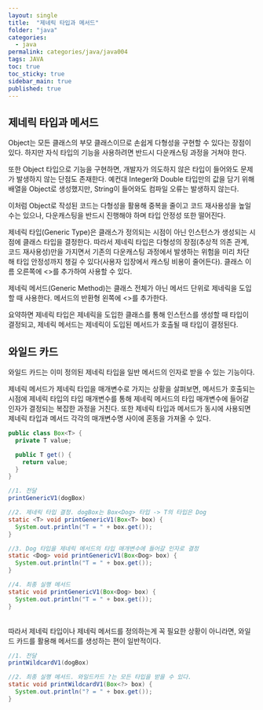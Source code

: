 ```yaml
---
layout: single
title:  "제네릭 타입과 메서드"
folder: "java"
categories:
  - java
permalink: categories/java/java004
tags: JAVA
toc: true
toc_sticky: true
sidebar_main: true
published: true
---
```


## 제네릭 타입과 메서드
Object는 모든 클래스의 부모 클래스이므로 손쉽게 다형성을 구현할 수 있다는 장점이 있다. 하지만 자식 타입의 기능을 사용하려면 반드시 다운캐스팅 과정을 거쳐야 한다.

또한 Object 타입으로 기능을 구현하면, 개발자가 의도하지 않은 타입이 들어와도 문제가 발생하지 않는 단점도 존재한다. 예컨대 Integer와 Double 타입만의 값을 담기 위해 배열을 Object로 생성했지만, String이 들어와도 컴파일 오류는 발생하지 않는다.

이처럼 Object로 작성된 코드는 다형성을 활용해 중복을 줄이고 코드 재사용성을 높일 수는 있으나, 다운캐스팅을 반드시 진행해야 하며 타입 안정성 또한 떨어진다.

제네릭 타입(Generic Type)은 클래스가 정의되는 시점이 아닌 인스턴스가 생성되는 시점에 클래스 타입을 결정한다. 따라서 제네릭 타입은 다형성의 장점(추상적 의존 관계, 코드 재사용성)만을 가지면서 기존의 다운캐스팅 과정에서 발생하는 위험을 미리 차단해 타입 안정성까지 챙길 수 있다(사용자 입장에서 캐스팅 비용이 줄어든다). 클래스 이름 오른쪽에 <>를 추가하여 사용할 수 있다.

제네릭 메서드(Generic Method)는 클래스 전체가 아닌 메서드 단위로 제네릭을 도입할 때 사용한다. 메서드의 반환형 왼쪽에 <>를 추가한다.

요약하면 제네릭 타입은 제네릭을 도입한 클래스를 통해 인스턴스를 생성할 때 타입이 결정되고, 제네릭 메서드는 제네릭이 도입된 메서드가 호출될 때 타입이 결정된다.

## 와일드 카드
와일드 카드는 이미 정의된 제네릭 타입을 일반 메서드의 인자로 받을 수 있는 기능이다.

제네릭 메서드가 제네릭 타입을 매개변수로 가지는 상황을 살펴보면, 메서드가 호출되는 시점에 제네릭 타입의 타입 매개변수를 통해 제네릭 메서드의 타입 매개변수에 들어갈 인자가 결정되는 복잡한 과정을 거친다. 또한 제네릭 타입과 메서드가 동시에 사용되면 제네릭 타입과 메서드 각각의 매개변수명 사이에 혼동을 가져올 수 있다.

```java
public class Box<T> {
  private T value;

  public T get() {
    return value;
  }
}
```
```java
//1. 전달
printGenericV1(dogBox)

//2. 제네릭 타입 결정. dogBox는 Box<Dog> 타입 -> T의 타입은 Dog
static <T> void printGenericV1(Box<T> box) {
  System.out.println("T = " + box.get());
}

//3. Dog 타입을 제네릭 메서드의 타입 매개변수에 들어갈 인자로 결정
static <Dog> void printGenericV1(Box<Dog> box) {
  System.out.println("T = " + box.get());
}

//4. 최종 실행 메서드
static void printGenericV1(Box<Dog> box) {
  System.out.println("T = " + box.get());
}
```

<br>
따라서 제네릭 타입이나 제네릭 메서드를 정의하는게 꼭 필요한 상황이 아니라면, 와일드 카드를 활용해 메서드를 생성하는 편이 일반적이다.

```java
//1. 전달
printWildcardV1(dogBox)

//2. 최종 실행 메서드. 와일드카드 ?는 모든 타입을 받을 수 있다.
static void printWildcardV1(Box<?> box) {
  System.out.println("? = " + box.get());
}
```